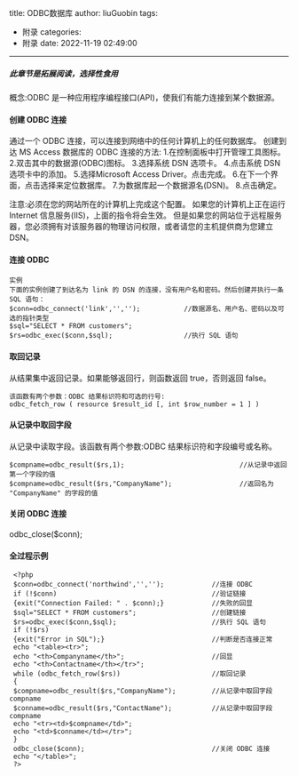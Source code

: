 title: ODBC数据库
author: liuGuobin
tags:
  - 附录
categories:
  - 附录
date: 2022-11-19 02:49:00
---
##### 此章节是拓展阅读，选择性食用
概念:ODBC 是一种应用程序编程接口(API)，使我们有能力连接到某个数据源。

#### 创建 ODBC 连接
通过一个 ODBC 连接，可以连接到网络中的任何计算机上的任何数据库。
创建到达 MS Access 数据库的 ODBC 连接的方法:
1.在控制面板中打开管理工具图标。
2.双击其中的数据源(ODBC)图标。
3.选择系统 DSN 选项卡。
4.点击系统 DSN 选项卡中的添加。
5.选择Microsoft Access Driver。点击完成。
6.在下一个界面，点击选择来定位数据库。
7.为数据库起一个数据源名(DSN)。
8.点击确定。

注意:必须在您的网站所在的计算机上完成这个配置。
如果您的计算机上正在运行 Internet 信息服务(IIS)，上面的指令将会生效。
但是如果您的网站位于远程服务器，您必须拥有对该服务器的物理访问权限，或者请您的主机提供商为您建立 DSN。

#### 连接 ODBC
```
实例
下面的实例创建了到达名为 link 的 DSN 的连接，没有用户名和密码。然后创建并执行一条 SQL 语句：
$conn=odbc_connect('link','','');           //数据源名、用户名、密码以及可选的指针类型
$sql="SELECT * FROM customers";
$rs=odbc_exec($conn,$sql);                  //执行 SQL 语句
```

#### 取回记录
从结果集中返回记录。如果能够返回行，则函数返回 true，否则返回 false。
```
该函数有两个参数：ODBC 结果标识符和可选的行号:
odbc_fetch_row ( resource $result_id [, int $row_number = 1 ] )
```

#### 从记录中取回字段
从记录中读取字段。该函数有两个参数:ODBC 结果标识符和字段编号或名称。
```
$compname=odbc_result($rs,1);                             //从记录中返回第一个字段的值
$compname=odbc_result($rs,"CompanyName");                 //返回名为 "CompanyName" 的字段的值
```

#### 关闭 ODBC 连接
 odbc_close($conn); 
 
#### 全过程示例
```
 <?php
 $conn=odbc_connect('northwind','','');            //连接 ODBC
 if (!$conn)                                       //验证链接
 {exit("Connection Failed: " . $conn);}            //失败的回显
 $sql="SELECT * FROM customers";                   //创建链接
 $rs=odbc_exec($conn,$sql);                        //执行 SQL 语句
 if (!$rs)
 {exit("Error in SQL");}                           //判断是否连接正常
 echo "<table><tr>";
 echo "<th>Companyname</th>";                      //回显
 echo "<th>Contactname</th></tr>";
 while (odbc_fetch_row($rs))                       //取回记录
 {
 $compname=odbc_result($rs,"CompanyName");         //从记录中取回字段compname
 $conname=odbc_result($rs,"ContactName");          //从记录中取回字段compname
 echo "<tr><td>$compname</td>"; 
 echo "<td>$conname</td></tr>";
 }
 odbc_close($conn);                                //关闭 ODBC 连接
 echo "</table>";
 ?>
```
